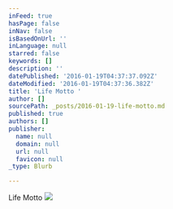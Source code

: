 ```yaml
---
inFeed: true
hasPage: false
inNav: false
isBasedOnUrl: ''
inLanguage: null
starred: false
keywords: []
description: ''
datePublished: '2016-01-19T04:37:37.092Z'
dateModified: '2016-01-19T04:37:36.382Z'
title: 'Life Motto '
author: []
sourcePath: _posts/2016-01-19-life-motto.md
published: true
authors: []
publisher:
  name: null
  domain: null
  url: null
  favicon: null
_type: Blurb

---
```

Life Motto
![](https://the-grid-user-content.s3-us-west-2.amazonaws.com/cdf5282e-e9c2-4ff0-af69-df168aa98ff9.jpg)